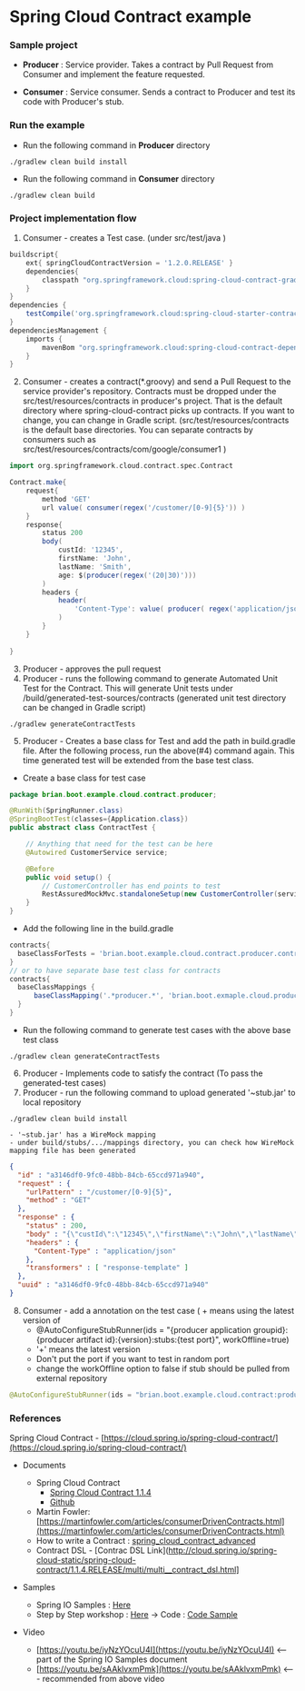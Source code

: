 # Spring Cloud Contract example

### Sample project
* __Producer__ : Service provider. Takes a contract by Pull Request from Consumer and implement the feature requested.

* __Consumer__ : Service consumer. Sends a contract to Producer and test its code with Producer's stub.

### Run the example
* Run the following command in __Producer__ directory
```
./gradlew clean build install
```
* Run the following command in __Consumer__ directory
```
./gradlew clean build
```

### Project implementation flow
1. Consumer - creates a Test case. (under src/test/java ) 
```gradle
buildscript{
	ext{ springCloudContractVersion = '1.2.0.RELEASE' }
	dependencies{
		classpath "org.springframework.cloud:spring-cloud-contract-gradle-plugin:${springCloudContractVersion}"
	}
}
dependencies {
	testCompile('org.springframework.cloud:spring-cloud-starter-contract-stub-runner')
}
dependenciesManagement {
	imports {
		mavenBom "org.springframework.cloud:spring-cloud-contract-dependencies:${springCloudContractVersion}"
	}
}
```
2. Consumer - creates a contract(*.groovy) and send a Pull Request to the service provider's repository. Contracts must be dropped under the src/test/resources/contracts in producer's project. That is the default directory where spring-cloud-contract picks up contracts. If you want to change, you can change in Gradle script. (src/test/resources/contracts is the default base directories. You can separate contracts by consumers such as src/test/resources/contracts/com/google/consumer1 )
```groovy
import org.springframework.cloud.contract.spec.Contract

Contract.make{
	request{
		method 'GET'
		url value( consumer(regex('/customer/[0-9]{5}')) )
	}
	response{
		status 200
		body(
			custId: '12345',
			firstName: 'John',
			lastName: 'Smith',
			age: $(producer(regex('(20|30)')))
		)
		headers {
			header(
				'Content-Type': value( producer( regex('application/json.*')), consumer('application/json') )	
			)
		}
	}
	
}
```
3. Producer - approves the pull request
4. Producer - runs the following command to generate Automated Unit Test for the Contract. This will generate Unit tests under /build/generated-test-sources/contracts (generated unit test directory can be changed in Gradle script)
```
./gradlew generateContractTests
```
5. Producer - Creates a base class for Test and add the path in build.gradle file. After the following process, run the above(#4) command again. This time generated test will be extended from the base test class.
- Create a base class for test case
```java
package brian.boot.example.cloud.contract.producer;

@RunWith(SpringRunner.class)
@SpringBootTest(classes={Application.class})
public abstract class ContractTest {

	// Anything that need for the test can be here
	@Autowired CustomerService service; 

	@Before
	public void setup() {
		// CustomerController has end points to test
		RestAssuredMockMvc.standaloneSetup(new CustomerController(service));		
	}
}
```
- Add the following line in the build.gradle
```gradle
contracts{
  baseClassForTests = 'brian.boot.example.cloud.contract.producer.controller.ContractTest'
}
// or to have separate base test class for contracts
contracts{
  baseClassMappings {
	  baseClassMapping('.*producer.*', 'brian.boot.exmaple.cloud.producer.ProducerBase')
  }
}
```
- Run the following command to generate test cases with the above base test class
```
./gradlew clean generateContractTests
```
6. Producer - Implements code to satisfy the contract (To pass the generated-test cases)
7. Producer - run the following command to upload generated '~stub.jar' to local repository
```
./gradlew clean build install
```
	- '~stub.jar' has a WireMock mapping
	- under build/stubs/.../mappings directory, you can check how WireMock mapping file has been generated
```json
{
  "id" : "a3146df0-9fc0-48bb-84cb-65ccd971a940",
  "request" : {
    "urlPattern" : "/customer/[0-9]{5}",
    "method" : "GET"
  },
  "response" : {
    "status" : 200,
    "body" : "{\"custId\":\"12345\",\"firstName\":\"John\",\"lastName\":\"Smith\",\"age\":\"30\"}",
    "headers" : {
      "Content-Type" : "application/json"
    },
    "transformers" : [ "response-template" ]
  },
  "uuid" : "a3146df0-9fc0-48bb-84cb-65ccd971a940"
}
```
8. Consumer - add a annotation on the test case ( + means using the latest version of
	- @AutoConfigureStubRunner(ids = "{producer application groupid}:{producer artifact id}:{version}:stubs:{test port}", workOffline=true)
	- '+' means the latest version
	- Don't put the port if you want to test in random port
	- change the workOffline option to false if stub should be pulled from external repository 
```java
@AutoConfigureStubRunner(ids = "brian.boot.example.cloud.contract:producer:+:stubs:9999", workOffline=true)
```

### References
Spring Cloud Contract - [https://cloud.spring.io/spring-cloud-contract/](https://cloud.spring.io/spring-cloud-contract/)

* Documents
	- Spring Cloud Contract
		* [Spring Cloud Contract 1.1.4](http://cloud.spring.io/spring-cloud-static/spring-cloud-contract/1.1.4.RELEASE/single/spring-cloud-contract.html)
		* [Github](https://github.com/spring-cloud/spring-cloud-contract)
	- Martin Fowler: [https://martinfowler.com/articles/consumerDrivenContracts.html](https://martinfowler.com/articles/consumerDrivenContracts.html)
	- How to write a Contract : [spring_cloud_contract_advanced](https://github.com/spring-cloud-samples/spring-cloud-contract-samples/blob/master/docs/tutorials/spring_cloud_contract_advanced.adoc)
	- Contract DSL - [Contrac DSL Link](http://cloud.spring.io/spring-cloud-static/spring-cloud-contract/1.1.4.RELEASE/multi/multi__contract_dsl.html]

* Samples
	- Spring IO Samples : [Here](http://cloud-samples.spring.io/spring-cloud-contract-samples/workshops.html#contract-workshop-introduction-video)
	- Step by Step workshop : [Here](https://specto.io/blog/2016/11/16/spring-cloud-contract/)
		-> Code : [Code Sample](https://github.com/SpectoLabs/spring-cloud-contract-blog)

* Video
	- [https://youtu.be/iyNzYOcuU4I](https://youtu.be/iyNzYOcuU4I)   <-- part of the Spring IO Samples document
	- [https://youtu.be/sAAklvxmPmk](https://youtu.be/sAAklvxmPmk)    <--- recommended from above video
